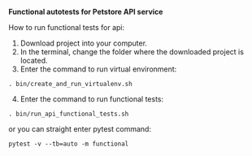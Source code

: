 **Functional autotests for Petstore API service**

How to run functional tests for api:
1. Download project into your computer.
2. In the terminal, change the folder where the downloaded project is located.
3. Enter the command to run virtual environment:

`. bin/create_and_run_virtualenv.sh`

4. Enter the command to run functional tests:

``. bin/run_api_functional_tests.sh``

or you can straight enter pytest command:

``pytest -v --tb=auto -m functional``
